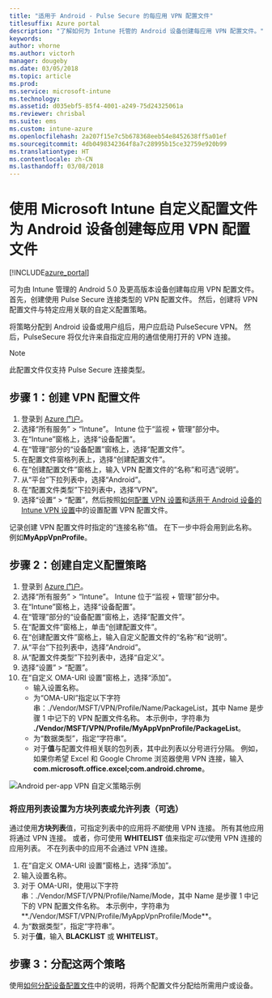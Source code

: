 ```yaml
---
title: "适用于 Android - Pulse Secure 的每应用 VPN 配置文件"
titlesuffix: Azure portal
description: "了解如何为 Intune 托管的 Android 设备创建每应用 VPN 配置文件。"
keywords: 
author: vhorne
ms.author: victorh
manager: dougeby
ms.date: 03/05/2018
ms.topic: article
ms.prod: 
ms.service: microsoft-intune
ms.technology: 
ms.assetid: d035ebf5-85f4-4001-a249-75d24325061a
ms.reviewer: chrisbal
ms.suite: ems
ms.custom: intune-azure
ms.openlocfilehash: 2a207f15e7c5b678368eeb54e8452638ff5a01ef
ms.sourcegitcommit: 4db0498342364f8a7c28995b15ce32759e920b99
ms.translationtype: HT
ms.contentlocale: zh-CN
ms.lasthandoff: 03/08/2018
---
```

# <a name="use-a-microsoft-intune-custom-profile-to-create-a-per-app-vpn-profile-for-android-devices"></a>使用 Microsoft Intune 自定义配置文件为 Android 设备创建每应用 VPN 配置文件

[!INCLUDE[azure_portal](./includes/azure_portal.md)]

可为由 Intune 管理的 Android 5.0 及更高版本设备创建每应用 VPN 配置文件。 首先，创建使用 Pulse Secure 连接类型的 VPN 配置文件。 然后，创建将 VPN 配置文件与特定应用关联的自定义配置策略。

将策略分配到 Android 设备或用户组后，用户应启动 PulseSecure VPN。 然后，PulseSecure 将仅允许来自指定应用的通信使用打开的 VPN 连接。

> [!NOTE]
>
> 此配置文件仅支持 Pulse Secure 连接类型。


## <a name="step-1-create-a-vpn-profile"></a>步骤 1：创建 VPN 配置文件


1. 登录到 [Azure 门户](https://portal.azure.com)。
2. 选择“所有服务” > “Intune”。 Intune 位于“监视 + 管理”部分中。
3. 在“Intune”窗格上，选择“设备配置”。
2. 在“管理”部分的“设备配置”窗格上，选择“配置文件”。
2. 在配置文件窗格列表上，选择“创建配置文件”。
3. 在“创建配置文件”窗格上，输入 VPN 配置文件的“名称”和可选“说明”。
4. 从“平台”下拉列表中，选择“Android”。
5. 在“配置文件类型”下拉列表中，选择“VPN”。
3. 选择“设置”  > “配置”，然后按照[如何配置 VPN 设置](vpn-settings-configure.md)和[适用于 Android 设备的 Intune VPN 设置](vpn-settings-android.md)中的设置配置 VPN 配置文件。

记录创建 VPN 配置文件时指定的“连接名称”值。 在下一步中将会用到此名称。 例如**MyAppVpnProfile**。

## <a name="step-2-create-a-custom-configuration-policy"></a>步骤 2：创建自定义配置策略

1. 登录到 [Azure 门户](https://portal.azure.com)。
2. 选择“所有服务” > “Intune”。 Intune 位于“监视 + 管理”部分中。
3. 在“Intune”窗格上，选择“设备配置”。
2. 在“管理”部分的“设备配置”窗格上，选择“配置文件”。
3. 在“配置文件”窗格上，单击“创建配置文件”。
4. 在“创建配置文件”窗格上，输入自定义配置文件的“名称”和“说明”。
5. 从“平台”下拉列表中，选择“Android”。
6. 从“配置文件类型”下拉列表中，选择“自定义”。
7. 选择“设置” > “配置”。
3. 在“自定义 OMA-URI 设置”窗格上，选择“添加”。
    - 输入设置名称。
    - 为“OMA-URI”指定以下字符串：./Vendor/MSFT/VPN/Profile/Name/PackageList，其中 Name 是步骤 1 中记下的 VPN 配置文件名称。 本示例中，字符串为 **./Vendor/MSFT/VPN/Profile/MyAppVpnProfile/PackageList**。
    - 为“数据类型”，指定“字符串”。
    - 对于**值**与配置文件相关联的包列表，其中此列表以分号进行分隔。 例如，如果你希望 Excel 和 Google Chrome 浏览器使用 VPN 连接，输入 **com.microsoft.office.excel;com.android.chrome**。

![Android per-app VPN 自定义策略示例](./media/android_per_app_vpn_oma_uri.png)

### <a name="set-your-app-list-to-blacklist-or-whitelist-optional"></a>将应用列表设置为方块列表或允许列表（可选）
  通过使用**方块列表**值，可指定列表中的应用将*不能*使用 VPN 连接。 所有其他应用将通过 VPN 连接。
或者，你可使用 **WHITELIST** 值来指定*可以*使用 VPN 连接的应用列表。 不在列表中的应用不会通过 VPN 连接。
  1.    在“自定义 OMA-URI 设置”窗格上，选择“添加”。
  2.    输入设置名称。
  3.    对于 OMA-URI，使用以下字符串：./Vendor/MSFT/VPN/Profile/Name/Mode，其中 Name 是步骤 1 中记下的 VPN 配置文件名称。 本示例中，字符串为**./Vendor/MSFT/VPN/Profile/MyAppVpnProfile/Mode**。
  4.    为“数据类型”，指定“字符串”。
  5.    对于**值**，输入 **BLACKLIST** 或 **WHITELIST**。



## <a name="step-3-assign-both-policies"></a>步骤 3：分配这两个策略

使用[如何分配设备配置文件](device-profile-assign.md)中的说明，将两个配置文件分配给所需用户或设备。
